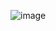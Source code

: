 ![image](https://github.com/Qonus/JSExamProject-sep-222.1/assets/94901082/75f2414e-65ea-49a3-bbba-1e564f5c6b2b)
